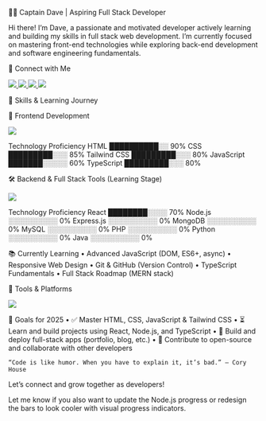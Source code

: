 👨‍💻 Captain Dave | Aspiring Full Stack Developer

Hi there! I’m Dave, a passionate and motivated developer actively learning and building my skills in full stack web development. I’m currently focused on mastering front-end technologies while exploring back-end development and software engineering fundamentals.

🤝 Connect with Me

<p align="left">
  <a href="https://www.linkedin.com/in/david-obonyano-bb3478256?utm_source=share&utm_campaign=share_via&utm_content=profile&utm_medium=ios_app" target="_blank">
    <img src="https://img.shields.io/badge/LinkedIn-blue?logo=linkedin&style=for-the-badge" />
  </a>
  <a href="https://x.com/davidalocaefe?s=21" target="_blank">
    <img src="https://img.shields.io/badge/Twitter-black?logo=twitter&style=for-the-badge" />
  </a>
  <a href="https://www.instagram.com/david_efe6?igsh=ZG90OXJ6eHJkNGF2&utm_source=qr" target="_blank">
    <img src="https://img.shields.io/badge/Instagram-purple?logo=instagram&style=for-the-badge" />
  </a>
  <a href="mailto:godsentryan@gmail.com">
    <img src="https://img.shields.io/badge/Email-red?logo=gmail&style=for-the-badge" />
  </a>
</p>


🧠 Skills & Learning Journey

🚀 Frontend Development

<p align="left">
  <img src="https://skillicons.dev/icons?i=html,css,js,ts,tailwind" />
</p>


Technology	Proficiency
HTML	██████████░░ 90%
CSS	█████████░░░ 85%
Tailwind CSS	█████████░░░ 80%
JavaScript	███████░░░░░ 60%
TypeScript	█████████░░░ 80%

🛠️ Backend & Full Stack Tools (Learning Stage)

<p align="left">
  <img src="https://skillicons.dev/icons?i=react,nodejs,express,mongodb,mysql,php,java,python" />
</p>


Technology	Proficiency
React	████████░░░░ 70%
Node.js	░░░░░░░░░░ 0%
Express.js	░░░░░░░░░░ 0%
MongoDB	░░░░░░░░░░ 0%
MySQL	░░░░░░░░░░ 0%
PHP	░░░░░░░░░░ 0%
Python	░░░░░░░░░░ 0%
Java	░░░░░░░░░░ 0%

📚 Currently Learning
	•	Advanced JavaScript (DOM, ES6+, async)
	•	Responsive Web Design
	•	Git & GitHub (Version Control)
	•	TypeScript Fundamentals
	•	Full Stack Roadmap (MERN stack)

🔧 Tools & Platforms

<p align="left">
  <img src="https://skillicons.dev/icons?i=git,github,vscode,figma,linux" />
</p>


🌱 Goals for 2025
	•	✅ Master HTML, CSS, JavaScript & Tailwind CSS
	•	⏳ Learn and build projects using React, Node.js, and TypeScript
	•	🚀 Build and deploy full-stack apps (portfolio, blog, etc.)
	•	📢 Contribute to open-source and collaborate with other developers

	“Code is like humor. When you have to explain it, it’s bad.” – Cory House

Let’s connect and grow together as developers!

Let me know if you also want to update the Node.js progress or redesign the bars to look cooler with visual progress indicators.
